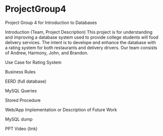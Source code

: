 # ProjectGroup4
Project Group 4 for Introduction to Databases

Introduction (Team, Project Description)
        This project is for understanding and improving a database system used to provide college students will food delivery services. The intent is to develope and enhance the           database with a rating system for both restaurants and delivery drivers. Our team consists of Andrew, Harmony, John, and Brandon.

Use Case for Rating System

Business Rules

EERD (full database)

MySQL Queries

Stored Procedure

Web/App Implementation or Description of Future Work

MySQL dump

PPT Video (link)

